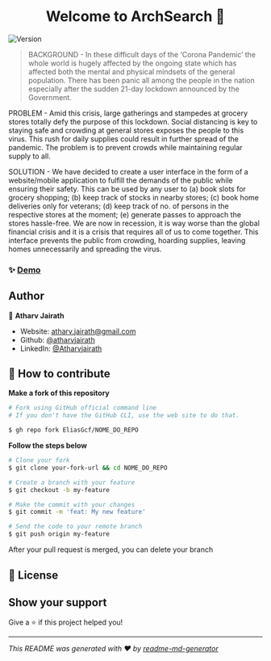 <h1 align="center">Welcome to ArchSearch 👋</h1>
<p>
  <img alt="Version" src="https://img.shields.io/badge/version-0.2-blue.svg?cacheSeconds=2592000" />
</p>

> BACKGROUND - In these difficult days of the ‘Corona Pandemic’ the whole world is hugely affected by the ongoing state which has affected both the mental and physical mindsets of the general population. There has been panic all among the people in the nation especially after the sudden 21-day lockdown announced by the Government.

PROBLEM - Amid this crisis, large gatherings and stampedes at grocery stores totally defy the purpose of this lockdown. Social distancing is key to staying safe and crowding at general stores exposes the people to this virus. This rush for daily supplies could result in further spread of the pandemic. The problem is to prevent crowds while maintaining regular supply to all.

SOLUTION - We have decided to create a user interface in the form of a website/mobile application to fulfill the demands of the public while ensuring their safety. This can be used by any user to (a) book slots for grocery shopping; (b) keep track of stocks in nearby stores; (c) book home deliveries only for veterans; (d) keep track of no. of persons in the respective stores at the moment; (e) generate passes to approach the stores hassle-free.
We are now in recession, it is way worse than the global financial crisis and it is a crisis that requires all of us to come together. This interface prevents the public from crowding, hoarding supplies, leaving homes unnecessarily and spreading the virus.

### ✨ [Demo](https://www.youtube.com/watch?v=z4ave28HYSw)

## Author

👤 **Atharv Jairath**

* Website: atharv.jairath@gmail.com
* Github: [@atharvjairath](https://github.com/atharvjairath)
* LinkedIn: [@Atharvjairath](https://www.linkedin.com/in/atharv-jairath-99aa78118/)

## 🤔 How to contribute

**Make a fork of this repository**

```bash
# Fork using GitHub official command line
# If you don't have the GitHub CLI, use the web site to do that.

$ gh repo fork EliasGcf/NOME_DO_REPO
```

**Follow the steps below**

```bash
# Clone your fork
$ git clone your-fork-url && cd NOME_DO_REPO

# Create a branch with your feature
$ git checkout -b my-feature

# Make the commit with your changes
$ git commit -m 'feat: My new feature'

# Send the code to your remote branch
$ git push origin my-feature
```

After your pull request is merged, you can delete your branch

## 📝 License

<!-- You can delete the license if you don't want it -->

## Show your support
Give a ⭐️ if this project helped you!

***
_This README was generated with ❤️ by [readme-md-generator](https://github.com/kefranabg/readme-md-generator)_
